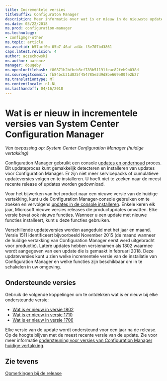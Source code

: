```yaml
---
title: Incrementele versies
titleSuffix: Configuraton Manager
description: Meer informatie over wat is er nieuw in de nieuwste update voor Configuration Manager.
ms.date: 03/22/2018
ms.prod: configuration-manager
ms.technology:
- configmgr-other
ms.topic: article
ms.assetid: b57acf0b-05b7-46af-ad4c-f3e707bd3861
caps.latest.revision: 4
author: aczechowski
ms.author: aaroncz
manager: dougeby
ms.openlocfilehash: f80871b2bfbcb3cf783b51191feac82feb9b038d
ms.sourcegitcommit: fb84bcb31d825f454785e3d9d8be669e00fe2b27
ms.translationtype: MT
ms.contentlocale: nl-NL
ms.lasthandoff: 04/16/2018
---
```

# <a name="whats-new-in-system-center-configuration-manager-incremental-versions"></a>Wat is er nieuw in incrementele versies van System Center Configuration Manager

*Van toepassing op: System Center Configuration Manager (huidige vertakking)*

 Configuration Manager gebruikt een console [updates en onderhoud](/sccm/core/servers/manage/updates) proces. Dit updateproces kunt gemakkelijk detecteren en installeren van updates voor Configuration Manager. Er zijn niet meer servicepacks of cumulatieve updateversies volgen en te installeren. U hoeft niet te zoeken naar de meest recente release of updates worden gedownload.

 Voor het bijwerken van het product naar een nieuwe versie van de huidige vertakking, kunt u de Configuration Manager-console gebruiken om te zoeken en vervolgens [updates in de console installeren](../../../core/servers/manage/install-in-console-updates.md). Enkele keren elk jaar, Microsoft nieuwe versies releases die productupdates omvatten. Elke versie bevat ook nieuwe functies. Wanneer u een update met nieuwe functies installeert, kunt u deze functies gebruiken. 

 Verschillende updateversies worden aangeduid met het jaar en maand. Versie 1511 identificeert bijvoorbeeld November 2015 (de maand wanneer de huidige vertakking van Configuration Manager eerst werd uitgebracht voor productie). Latere updates hebben versienamen als 1802 waarmee wordt aangegeven van een update die is gemaakt in februari 2018. Deze updateversies kunt u zien welke incrementele versie van de installatie van Configuration Manager en welke functies zijn beschikbaar om in te schakelen in uw omgeving.

## <a name="supported-versions"></a>Ondersteunde versies
 Gebruik de volgende koppelingen om te ontdekken wat is er nieuw bij elke ondersteunde versie:
  - [Wat is er nieuw in versie 1802](../../../core/plan-design/changes/whats-new-in-version-1802.md)
  - [Wat is er nieuw in versie 1710](../../../core/plan-design/changes/whats-new-in-version-1710.md)
  - [Wat is er nieuw in versie 1706](../../../core/plan-design/changes/whats-new-in-version-1706.md)  


 Elke versie van de update wordt ondersteund voor een jaar na de release. Op de hoogte blijven met de meest recente versie van de update. Zie voor meer informatie [ondersteuning voor versies van Configuration Manager huidige vertakking](../../../core/servers/manage/current-branch-versions-supported.md).  


## <a name="see-also"></a>Zie tevens
[Opmerkingen bij de release](/sccm/core/servers/deploy/install/release-notes)